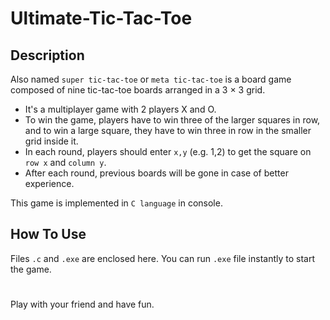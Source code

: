 # Ultimate-Tic-Tac-Toe
## Description
Also named `super tic-tac-toe` or `meta tic-tac-toe` is a board game composed of nine tic-tac-toe boards arranged in a 3 × 3 grid.
- It's a multiplayer game with 2 players X and O.
- To win the game, players have to win three of the larger squares in row, and to win a large square, they have to win three in row in the smaller grid inside it.
- In each round, players should enter `x,y` (e.g. 1,2) to get the square on `row x` and `column y`.
- After each round, previous boards will be gone in case of better experience.

This game is implemented in `C language` in console.
## How To Use
Files `.c` and `.exe` are enclosed here. You can run `.exe` file instantly to start the game.
#
Play with your friend and have fun.
